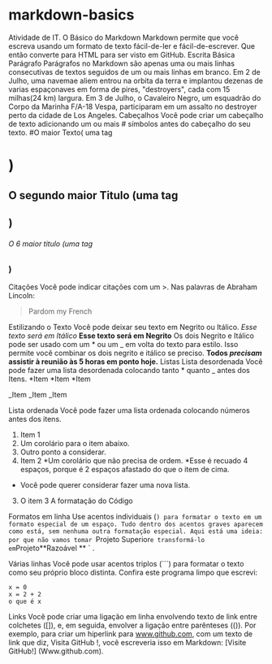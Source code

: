 # markdown-basics
Atividade de IT.
O Básico do Markdown
Markdown permite que você escreva usando um formato de texto fácil-de-ler e fácil-de-escrever. Que então converte para HTML para ser visto em GitHub.
Escrita Básica
Parágrafo
Parágrafos no Markdown são apenas uma ou mais linhas consecutivas de textos seguidos de um ou mais linhas em branco.
Em 2 de Julho, uma navemae aliem entrou na orbita da terra e implantou dezenas de varias espaçonaves em forma de pires, "destroyers", cada com 15 milhas(24 km) largura.
Em 3 de Julho, o Cavaleiro Negro, um esquadrão do Corpo da Marinha F/A-18 Vespa, participaram em um assalto no destroyer perto da cidade de Los Angeles. 
Cabeçalhos
Você pode criar um cabeçalho de texto adicionando um ou mais # símbolos antes do cabeçalho do seu texto.
#O maior Texto( uma tag <h1>)
## O segundo maior Titulo (uma tag <h2>)
###### O 6 maior titulo (uma tag <h3>)
Citações
Você pode indicar citações com um >.
Nas palavras de Abraham Lincoln:
>Pardom my French

Estilizando o Texto
Você pode deixar seu texto em Negrito ou Itálico.
*Esse texto será em Itálico*
**Esse texto será em Negrito**
Os dois Negrito e Itálico pode ser usado com um * ou um _ em volta do texto para estilo. Isso permite você combinar os dois negrito e itálico se preciso.
**Todos _precisam_ assistir à reunião às 5 horas em ponto hoje.**
Listas
Lista desordenada
Você pode fazer uma lista desordenada colocando  tanto * quanto _ antes dos Itens.
*Item
*Item
*Item
 
_Item
_Item
_Item
 
Lista ordenada
Você pode fazer uma lista ordenada colocando números antes dos itens.
1. Item 1
  1. Um corolário para o item abaixo.
  2. Outro ponto a considerar.
2. Item 2
*Um corolário que não precisa de ordem.
*Esse é recuado 4 espaços, porque é 2 espaços afastado do que o item de cima.
* Você pode querer considerar fazer uma nova lista.
3. O item 3
A formatação do Código

Formatos em linha
Use acentos individuais (`) para formatar o texto em um formato especial de um espaço. Tudo dentro dos acentos graves aparecem como está, sem nenhuma outra formatação especial.
Aqui está uma ideia: por que não vamos tomar `Projeto Superior` e transformá-lo em `Projeto**Razoável ** ` .

Várias linhas
Você pode usar acentos triplos (```) para formatar o texto como seu próprio bloco distinta.
Confira este programa limpo que escrevi:

```
x = 0
x = 2 + 2
o que é x
```

Links
Você pode criar uma ligação em linha envolvendo texto de link entre colchetes ([]), e, em seguida, envolver a ligação entre parênteses (()).
Por exemplo, para criar um hiperlink para www.github.com, com um texto de link que diz, Visita GitHub !, você escreveria isso em Markdown: [Visite GitHub!] (Www.github.com).

